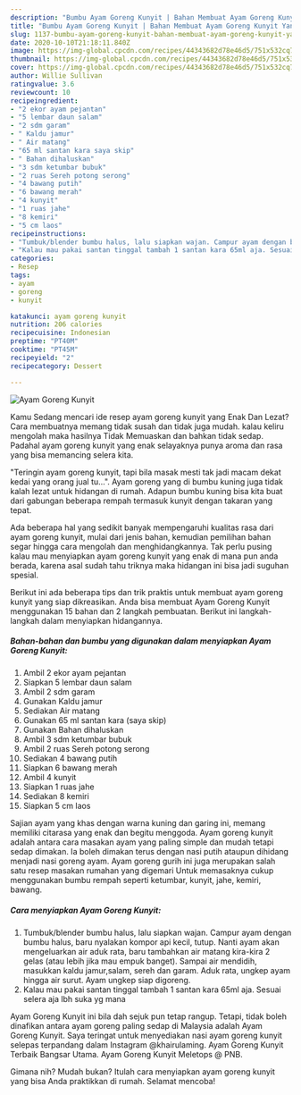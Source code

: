 ```yaml
---
description: "Bumbu Ayam Goreng Kunyit | Bahan Membuat Ayam Goreng Kunyit Yang Mudah Dan Praktis"
title: "Bumbu Ayam Goreng Kunyit | Bahan Membuat Ayam Goreng Kunyit Yang Mudah Dan Praktis"
slug: 1137-bumbu-ayam-goreng-kunyit-bahan-membuat-ayam-goreng-kunyit-yang-mudah-dan-praktis
date: 2020-10-10T21:18:11.840Z
image: https://img-global.cpcdn.com/recipes/44343682d78e46d5/751x532cq70/ayam-goreng-kunyit-foto-resep-utama.jpg
thumbnail: https://img-global.cpcdn.com/recipes/44343682d78e46d5/751x532cq70/ayam-goreng-kunyit-foto-resep-utama.jpg
cover: https://img-global.cpcdn.com/recipes/44343682d78e46d5/751x532cq70/ayam-goreng-kunyit-foto-resep-utama.jpg
author: Willie Sullivan
ratingvalue: 3.6
reviewcount: 10
recipeingredient:
- "2 ekor ayam pejantan"
- "5 lembar daun salam"
- "2 sdm garam"
- " Kaldu jamur"
- " Air matang"
- "65 ml santan kara saya skip"
- " Bahan dihaluskan"
- "3 sdm ketumbar bubuk"
- "2 ruas Sereh potong serong"
- "4 bawang putih"
- "6 bawang merah"
- "4 kunyit"
- "1 ruas jahe"
- "8 kemiri"
- "5 cm laos"
recipeinstructions:
- "Tumbuk/blender bumbu halus, lalu siapkan wajan. Campur ayam dengan bumbu halus, baru nyalakan kompor api kecil, tutup. Nanti ayam akan mengeluarkan air aduk rata, baru tambahkan air matang kira-kira 2 gelas (atau lebih jika mau empuk banget). Sampai air mendidih, masukkan kaldu jamur,salam, sereh dan garam. Aduk rata, ungkep ayam hingga air surut. Ayam ungkep siap digoreng."
- "Kalau mau pakai santan tinggal tambah 1 santan kara 65ml aja. Sesuai selera aja lbh suka yg mana"
categories:
- Resep
tags:
- ayam
- goreng
- kunyit

katakunci: ayam goreng kunyit 
nutrition: 206 calories
recipecuisine: Indonesian
preptime: "PT40M"
cooktime: "PT45M"
recipeyield: "2"
recipecategory: Dessert

---
```



![Ayam Goreng Kunyit](https://img-global.cpcdn.com/recipes/44343682d78e46d5/751x532cq70/ayam-goreng-kunyit-foto-resep-utama.jpg)

Kamu Sedang mencari ide resep ayam goreng kunyit yang Enak Dan Lezat? Cara membuatnya memang tidak susah dan tidak juga mudah. kalau keliru mengolah maka hasilnya Tidak Memuaskan dan bahkan tidak sedap. Padahal ayam goreng kunyit yang enak selayaknya punya aroma dan rasa yang bisa memancing selera kita.

&#34;Teringin ayam goreng kunyit, tapi bila masak mesti tak jadi macam dekat kedai yang orang jual tu…&#34;. Ayam goreng yang di bumbu kuning juga tidak kalah lezat untuk hidangan di rumah. Adapun bumbu kuning bisa kita buat dari gabungan beberapa rempah termasuk kunyit dengan takaran yang tepat.

Ada beberapa hal yang sedikit banyak mempengaruhi kualitas rasa dari ayam goreng kunyit, mulai dari jenis bahan, kemudian pemilihan bahan segar hingga cara mengolah dan menghidangkannya. Tak perlu pusing kalau mau menyiapkan ayam goreng kunyit yang enak di mana pun anda berada, karena asal sudah tahu triknya maka hidangan ini bisa jadi suguhan spesial.


Berikut ini ada beberapa tips dan trik praktis untuk membuat ayam goreng kunyit yang siap dikreasikan. Anda bisa membuat Ayam Goreng Kunyit menggunakan 15 bahan dan 2 langkah pembuatan. Berikut ini langkah-langkah dalam menyiapkan hidangannya.

<!--inarticleads1-->

##### Bahan-bahan dan bumbu yang digunakan dalam menyiapkan Ayam Goreng Kunyit:

1. Ambil 2 ekor ayam pejantan
1. Siapkan 5 lembar daun salam
1. Ambil 2 sdm garam
1. Gunakan  Kaldu jamur
1. Sediakan  Air matang
1. Gunakan 65 ml santan kara (saya skip)
1. Gunakan  Bahan dihaluskan
1. Ambil 3 sdm ketumbar bubuk
1. Ambil 2 ruas Sereh potong serong
1. Sediakan 4 bawang putih
1. Siapkan 6 bawang merah
1. Ambil 4 kunyit
1. Siapkan 1 ruas jahe
1. Sediakan 8 kemiri
1. Siapkan 5 cm laos


Sajian ayam yang khas dengan warna kuning dan garing ini, memang memiliki citarasa yang enak dan begitu menggoda. Ayam goreng kunyit adalah antara cara masakan ayam yang paling simple dan mudah tetapi sedap dimakan. Ia boleh dimakan terus dengan nasi putih ataupun dihidang menjadi nasi goreng ayam. Ayam goreng gurih ini juga merupakan salah satu resep masakan rumahan yang digemari Untuk memasaknya cukup menggunakan bumbu rempah seperti ketumbar, kunyit, jahe, kemiri, bawang. 

<!--inarticleads2-->

##### Cara menyiapkan Ayam Goreng Kunyit:

1. Tumbuk/blender bumbu halus, lalu siapkan wajan. Campur ayam dengan bumbu halus, baru nyalakan kompor api kecil, tutup. Nanti ayam akan mengeluarkan air aduk rata, baru tambahkan air matang kira-kira 2 gelas (atau lebih jika mau empuk banget). Sampai air mendidih, masukkan kaldu jamur,salam, sereh dan garam. Aduk rata, ungkep ayam hingga air surut. Ayam ungkep siap digoreng.
1. Kalau mau pakai santan tinggal tambah 1 santan kara 65ml aja. Sesuai selera aja lbh suka yg mana


Ayam Goreng Kunyit ini bila dah sejuk pun tetap rangup. Tetapi, tidak boleh dinafikan antara ayam goreng paling sedap di Malaysia adalah Ayam Goreng Kunyit. Saya teringat untuk menyediakan nasi ayam goreng kunyit selepas terpandang dalam Instagram @khairulaming. Ayam Goreng Kunyit Terbaik Bangsar Utama. Ayam Goreng Kunyit Meletops @ PNB. 

Gimana nih? Mudah bukan? Itulah cara menyiapkan ayam goreng kunyit yang bisa Anda praktikkan di rumah. Selamat mencoba!

